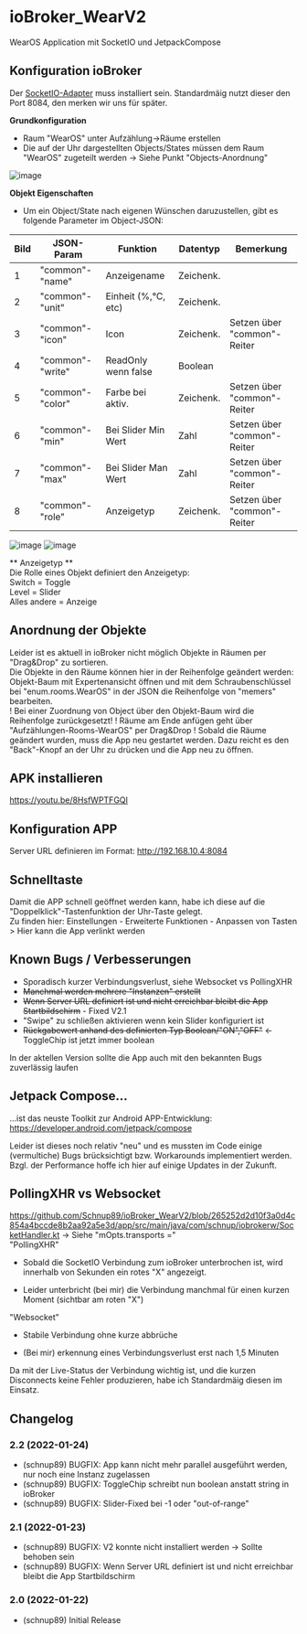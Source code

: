 # ioBroker_WearV2
WearOS Application mit SocketIO und JetpackCompose


## Konfiguration ioBroker
Der [SocketIO-Adapter](https://github.com/ioBroker/ioBroker.socketio) muss installiert sein.
Standardmäig nutzt dieser den Port 8084, den merken wir uns für später.

**Grundkonfiguration**
- Raum "WearOS" unter Aufzählung->Räume erstellen
- Die auf der Uhr dargestellten Objects/States müssen dem Raum "WearOS" zugeteilt werden -> Siehe Punkt "Objects-Anordnung"

![image](https://user-images.githubusercontent.com/28166743/150635785-b8b4d6be-9404-412b-8c38-814864c167bb.png)



**Objekt Eigenschaften**
- Um ein Object/State nach eigenen Wünschen daruzustellen, gibt es folgende Parameter im Object-JSON:

Bild | JSON-Param       | Funktion                | Datentyp  | Bemerkung  |
---- | ---------------- | ----------------------- | --------- | ---------- |
1    | "common"-"name"  | Anzeigename           | Zeichenk.   |
2    | "common"-"unit"  | Einheit (%,°C, etc)   | Zeichenk.   |
3    | "common"-"icon"  | Icon                  | Zeichenk.   | Setzen über "common"-Reiter
4    | "common"-"write" | ReadOnly wenn false   | Boolean     | 
5    | "common"-"color" | Farbe bei aktiv.      | Zeichenk.   | Setzen über "common"-Reiter
6    | "common"-"min"   | Bei Slider Min Wert   | Zahl        | Setzen über "common"-Reiter
7    | "common"-"max"   | Bei Slider Man Wert   | Zahl        | Setzen über "common"-Reiter
8    | "common"-"role"  | Anzeigetyp            | Zeichenk.   | Setzen über "common"-Reiter



![image](https://user-images.githubusercontent.com/28166743/150635645-0b8cd1ad-fecb-432a-87d0-0ceeb7a98afd.png)
![image](https://user-images.githubusercontent.com/28166743/150635717-40ae2677-9da2-4fe0-8f90-2699425a278c.png)


** Anzeigetyp **  
Die Rolle eines Objekt definiert den Anzeigetyp:  
Switch = Toggle  
Level = Slider  
Alles andere = Anzeige  
  
  
  
## Anordnung der Objekte
Leider ist es aktuell in ioBroker nicht möglich Objekte in Räumen per "Drag&Drop" zu sortieren.  
Die Objekte in den Räume können hier in der Reihenfolge geändert werden:  
Objekt-Baum mit Expertenansicht öffnen und mit dem Schraubenschlüssel bei "enum.rooms.WearOS" in der JSON die Reihenfolge von "memers" bearbeiten.  
! Bei einer Zuordnung von Object über den Objekt-Baum wird die Reihenfolge zurückgesetzt!
! Räume am Ende anfügen geht über "Aufzählungen-Rooms-WearOS" per Drag&Drop
! Sobald die Räume geändert wurden, muss die App neu gestartet werden. Dazu reicht es den "Back"-Knopf an der Uhr zu drücken und die App neu zu öffnen.

## APK installieren
https://youtu.be/8HsfWPTFGQI


## Konfiguration APP
Server URL definieren im Format: http://192.168.10.4:8084


## Schnelltaste
Damit die APP schnell geöffnet werden kann, habe ich diese auf die "Doppelklick"-Tastenfunktion der Uhr-Taste gelegt.  
Zu finden hier: Einstellungen - Erweiterte Funktionen - Anpassen von Tasten > Hier kann die App verlinkt werden



## Known Bugs / Verbesserungen
- Sporadisch kurzer Verbindungsverlust, siehe Websocket vs PollingXHR
- <s>Manchmal werden mehrere "Instanzen" erstellt </s>
- <s>Wenn Server URL definiert ist und nicht erreichbar bleibt die App  Startbildschirm</s>  - Fixed V2.1
- "Swipe" zu schließen aktivieren wenn kein Slider konfiguriert ist
- <s>Rückgabewert anhand des definierten Typ Boolean/"ON","OFF"</s> <-ToggleChip ist jetzt immer boolean

In der aktellen Version sollte die App auch mit den bekannten Bugs zuverlässig laufen


## Jetpack Compose...
...ist das neuste Toolkit zur Android APP-Entwicklung:  
https://developer.android.com/jetpack/compose

Leider ist dieses noch relativ "neu" und es mussten im Code einige (vermultiche) Bugs brücksichtigt bzw. Workarounds implementiert werden.  
Bzgl. der Performance hoffe ich hier auf einige Updates in der Zukunft.  


## PollingXHR vs Websocket
https://github.com/Schnup89/ioBroker_WearV2/blob/265252d2d10f3a0d4c854a4bccde8b2aa92a5e3d/app/src/main/java/com/schnup/iobrokerw/SocketHandler.kt
-> Siehe "mOpts.transports ="  
"PollingXHR" 
+ Sobald die SocketIO Verbindung zum ioBroker unterbrochen ist, wird innerhalb von Sekunden ein rotes "X" angezeigt.
- Leider unterbricht (bei mir) die Verbindung manchmal für einen kurzen Moment (sichtbar am roten "X")
  
"Websocket"  
+ Stabile Verbindung ohne kurze abbrüche
- (Bei mir) erkennung eines Verbindungsverlust erst nach 1,5 Minuten

Da mit der Live-Status der Verbindung wichtig ist, und die kurzen Disconnects keine Fehler produzieren, habe ich Standardmäig diesen im Einsatz.


## Changelog



### 2.2 (2022-01-24)
* (schnup89) BUGFIX: App kann nicht mehr parallel ausgeführt werden, nur noch eine Instanz zugelassen
* (schnup89) BUGFIX: ToggleChip schreibt nun boolean anstatt string in ioBroker
* (schnup89) BUGFIX: Slider-Fixed bei -1 oder "out-of-range"

### 2.1 (2022-01-23)
* (schnup89) BUGFIX: V2 konnte nicht installiert werden -> Sollte behoben sein
* (schnup89) BUGFIX: Wenn Server URL definiert ist und nicht erreichbar bleibt die App Startbildschirm

### 2.0 (2022-01-22)
* (schnup89) Initial Release



